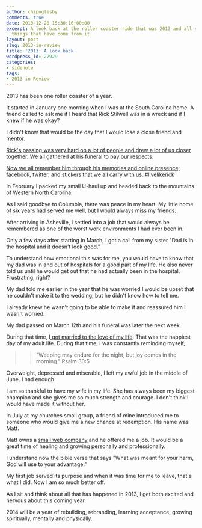 ```yaml
---
author: chipoglesby
comments: true
date: 2013-12-28 15:30:16+00:00
excerpt: A look back at the roller coaster ride that was 2013 and all of the amazing
  things that have come from it.
layout: post
slug: 2013-in-review
title: '2013: A look back'
wordpress_id: 27929
categories:
- sidenote
tags:
- 2013 in Review
---
```





2013 has been one roller coaster of a year.




It started in January one morning when I was at the South Carolina home. A friend called to ask me if I heard that Rick Stilwell was in a wreck and if I knew if he was okay?




I didn't know that would be the day that I would lose a close friend and mentor.




[Rick's passing was very hard on a lot of people and drew a lot of us closer together. We all gathered at his funeral to pay our respects.](http://www.chipoglesby.com/2013/01/in-memory-of-rick-stilwell/)




[Now we all remember him through his memories and online presence; facebook, twitter, and stickers that we all carry with us. #livelikerick](http://www.chipoglesby.com/2013/01/in-memory-of-rick-stilwell/)




In February I packed my small U-haul up and headed back to the mountains of Western North Carolina.




As I said goodbye to Columbia, there was peace in my heart. My little home of six years had served me well, but I would always miss my friends.




After arriving in Asheville, I settled into a job that would always be remembered as one of the worst work environments I had ever been in.




Only a few days after starting in March, I got a call from my sister "Dad is in the hospital and it doesn't look good."




To understand how emotional this was for me, you would have to know that my dad was in and out of hospitals for a good part of my life. He also never told us until he would get out that he had actually been in the hospital. Frustrating, right?




My dad told me earlier in the year that he was worried I would be upset that he couldn't make it to the wedding, but he didn't know how to tell me.




I already knew he wasn't going to be able to make it and reassured him I wasn't worried.




My dad passed on March 12th and his funeral was later the next week.




During that time, I[ got married to the love of my life](http://www.chipoglesby.com/2013/04/were-married/). That was the happiest day of my adult life. During that time, I was constantly reminding myself,





<blockquote>

> 
> "Weeping may endure for the night, but joy comes in the morning." Psalm 30:5
> 
> 
</blockquote>





Overweight, depressed and miserable, I left my awful job in the middle of June. I had enough.




I am so thankful to have my wife in my life. She has always been my biggest champion and she gives me so much strength and courage. I don't think I would have made it without her.




In July at my churches small group, a friend of mine introduced me to someone who would give me a new chance at redemption. His name was Matt.




Matt owns a [small web company](http://www.fastpivot.com) and he offered me a job. It would be a great time of healing and growing personally and professionally.




I understand now the bible verse that says "What was meant for your harm, God will use to your advantage."




My first job served its purpose and when it was time for me to leave, that's what I did. Now I am so much better off.




As I sit and think about all that has happened in 2013, I get both excited and nervous about this coming year.




2014 will be a year of rebuilding, rebranding, learning acceptance, growing spiritually, mentally and physically.
